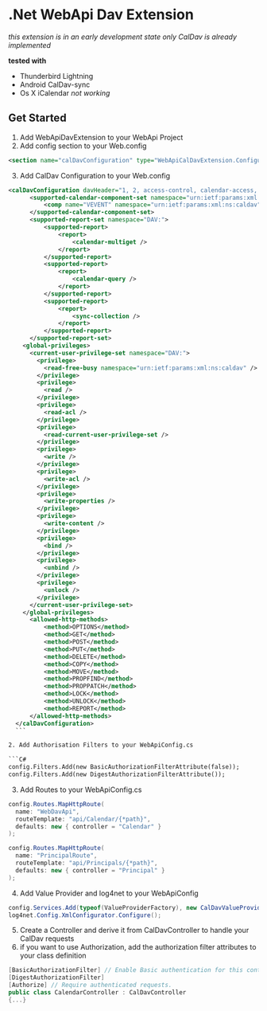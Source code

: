 # .Net WebApi Dav Extension

*this extension is in an early development state*
*only CalDav is already implemented*

**tested with**
* Thunderbird Lightning
* Android CalDav-sync
* Os X iCalendar *not working*

## Get Started

1. Add WebApiDavExtension to your WebApi Project
2. Add config section to your Web.config

  ``` XML
  <section name="calDavConfiguration" type="WebApiCalDavExtension.Configuration.CalDavConfigurationSectionHandler, WebApiCalDavExtension" />
  ```

3. Add CalDav Configuration to your Web.config

  ```XML
  <calDavConfiguration davHeader="1, 2, access-control, calendar-access, access-control, calendarserver-principal-property-search" xmlns:d="DAV:" xmlns:cal="urn:ietf:params:xml:ns:caldav">
  		<supported-calendar-component-set namespace="urn:ietf:params:xml:ns:caldav">
  			<comp name="VEVENT" namespace="urn:ietf:params:xml:ns:caldav"></comp>
  		</supported-calendar-component-set>
  		<supported-report-set namespace="DAV:">
  			<supported-report>
  				<report>
  					<calendar-multiget />
  				</report>
  			</supported-report>
  			<supported-report>
  				<report>
  					<calendar-query />
  				</report>
  			</supported-report>
  			<supported-report>
  				<report>
  					<sync-collection />
  				</report>
  			</supported-report>
  		</supported-report-set>
      <global-privileges>
        <current-user-privilege-set namespace="DAV:">
          <privilege>
            <read-free-busy namespace="urn:ietf:params:xml:ns:caldav" />
          </privilege>
          <privilege>
            <read />
          </privilege>
          <privilege>
            <read-acl />
          </privilege>
          <privilege>
            <read-current-user-privilege-set />
          </privilege>
          <privilege>
            <write />
          </privilege>
          <privilege>
            <write-acl />
          </privilege>
          <privilege>
            <write-properties />
          </privilege>
          <privilege>
            <write-content />
          </privilege>
          <privilege>
            <bind />
          </privilege>
          <privilege>
            <unbind />
          </privilege>
          <privilege>
            <unlock />
          </privilege>
        </current-user-privilege-set>
      </global-privileges>
  		<allowed-http-methods>
  			<method>OPTIONS</method>
  			<method>GET</method>
  			<method>POST</method>
  			<method>PUT</method>
  			<method>DELETE</method>
  			<method>COPY</method>
  			<method>MOVE</method>
  			<method>PROPFIND</method>
  			<method>PROPPATCH</method>
  			<method>LOCK</method>
  			<method>UNLOCK</method>
  			<method>REPORT</method>
  		</allowed-http-methods>
  	</calDavConfiguration>
  	```

2. Add Authorisation Filters to your WebApiConfig.cs

  ```C#
  config.Filters.Add(new BasicAuthorizationFilterAttribute(false));
  config.Filters.Add(new DigestAuthorizationFilterAttribute());
  ```

3. Add Routes to your WebApiConfig.cs

  ```C#
  config.Routes.MapHttpRoute(
    name: "WebDavApi",
    routeTemplate: "api/Calendar/{*path}",
    defaults: new { controller = "Calendar" }
  );
  
  config.Routes.MapHttpRoute(
    name: "PrincipalRoute",
    routeTemplate: "api/Principals/{*path}",
    defaults: new { controller = "Principal" }
  );
  ```

4. Add Value Provider and log4net to your WebApiConfig

  ```C#
  config.Services.Add(typeof(ValueProviderFactory), new CalDavValueProviderFactory());
  log4net.Config.XmlConfigurator.Configure();
  ```

5. Create a Controller and derive it from CalDavController to handle your CalDav requests
6. if you want to use Authorization, add the authorization filter attributes to your class definition

  ```C#
  [BasicAuthorizationFilter] // Enable Basic authentication for this controller.
  [DigestAuthorizationFilter]
  [Authorize] // Require authenticated requests.
  public class CalendarController : CalDavController
  {...}
  ```

